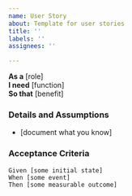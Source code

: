 ```yaml
---
name: User Story
about: Template for user stories
title: ''
labels: ''
assignees: ''

---
```


**As a** [role]  
**I need** [function]  
**So that** [benefit]  
      
### Details and Assumptions

* [document what you know]
  
### Acceptance Criteria

```gherkin
Given [some initial state]
When [some event]
Then [some measurable outcome]
```